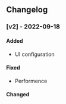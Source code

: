 ## Changelog

### [v2] - 2022-09-18

#### Added

- UI configuration

#### Fixed

- Performence

#### Changed
